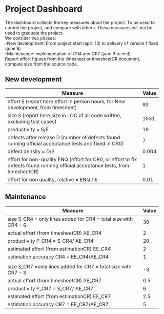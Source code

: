 # Project Dashboard

The dashboard collects the key measures about the project.
To be used to control the project, and compare with others. These measures will not be used to graduate the project. <br>
We consider two phases: <br>
-New development: From project start (april 13) to delivery of version 1 fixed (june 9)  <br>
-Maintenance: implementation of CR4 and CR7 (june 9 to end)   <br>
Report effort figures from the timesheet or timesheetCR document, compute size from the source code.

## New development 
| Measure| Value |
|---|---|
|effort E (report here effort in person hours, for New development, from timesheet)  | 92 |
|size S (report here size in LOC of all code written, excluding test cases)  | 1631|
|productivity = S/E |18|
|defects after release D (number of defects found running official acceptance tests and fixed in CR0) |7|
|defect density = D/S|0.004|
| effort for non-quality ENQ (effort for CR0, or effort to fix defects found running official acceptance tests, from timesheetCR) |1|
| effort for non quality, relative = ENQ / E |0,01|

## Maintenance

| Measure | Value|
|---|---|
| size S_CR4 = only lines added for CR4 = total size with CR4 - S | 30 |
| actual effort (from timesheetCR) AE_CR4 |2|
| productivity P_CR4 = S_CR4/ AE_CR4 |20|
| estimated effort (from estimationCR) EE_CR4 |2|
|estimation accuracy CR4 = EE_CR4/AE_CR4  |1|
|||
| size S_CR7 =only lines added for CR7 = total size with CR7 - S |-3|
| actual effort (from timesheetCR) AE_CR7 |0.5|
| productivity P_CR7 = S_CR7/ AE_CR7 |6|
| estimated effort (from estimationCR) EE_CR7 |2.5|
|estimation accuracy CR7 = EE_CR7/AE_CR7  |5|